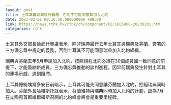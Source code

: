 ```yaml
---
layout: post
title: 土耳其籲瑞典履行義務　否則不可能同意其加入北約
date: 2023-02-01 00:16:50.000000000 +08:00
link: https://news.rthk.hk/rthk/ch/component/k2/1685968-20230201.htm
categories: rthk
---
```


土耳其外交部長恰武什奧盧表示，除非瑞典履行去年土耳其與瑞典及芬蘭，簽署的三方備忘錄中規定的義務，否則土耳其不可能同意瑞典加入北約組織。

瑞典與芬蘭去年5月申請加入北約，按照規程北約必須在30個成員國一致同意的前提下，才能吸納新成員。三方備忘錄推動的談判進程，因早前瑞典發生針對土耳其的連場示威，遇到阻滯。

土耳其總統埃爾多安日前暗示，土耳其可能先同意讓芬蘭加入北約，拒絕瑞典同時加入。芬蘭外長哈維斯托就表示，芬蘭維持與瑞典同時加入北約的計劃，認為7月在立陶宛首都維爾紐斯召開的北約峰會將會是重要里程碑。

